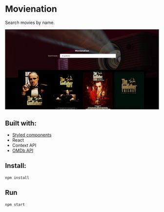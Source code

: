 # Movienation

Search movies by name.

![Home Image](https://github.com/leanug/movienation/blob/main/src/assets/images/screenshot.png)

## Built with:

- [Styled components](https://www.styled-components.com/)
- React
- Context API
- [OMDb API](https://www.omdbapi.com/)

## Install:

	npm install

## Run

	npm start